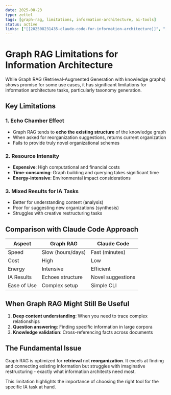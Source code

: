 ```yaml
---
date: 2025-08-23
type: zettel
tags: [graph-rag, limitations, information-architecture, ai-tools]
status: active
links: ["[[202508231435-claude-code-for-information-architecture]]", "[[202508231440-jarango-taxonomy-case-study]]"]
---
```


# Graph RAG Limitations for Information Architecture

While Graph RAG (Retrieval-Augmented Generation with knowledge graphs) shows promise for some use cases, it has significant limitations for information architecture tasks, particularly taxonomy generation.

## Key Limitations

### 1. Echo Chamber Effect
- Graph RAG tends to **echo the existing structure** of the knowledge graph
- When asked for reorganization suggestions, returns current organization
- Fails to provide truly novel organizational schemes

### 2. Resource Intensity
- **Expensive**: High computational and financial costs
- **Time-consuming**: Graph building and querying takes significant time
- **Energy-intensive**: Environmental impact considerations

### 3. Mixed Results for IA Tasks
- Better for understanding content (analysis)
- Poor for suggesting new organizations (synthesis)
- Struggles with creative restructuring tasks

## Comparison with Claude Code Approach

| Aspect | Graph RAG | Claude Code |
|--------|-----------|-------------|
| Speed | Slow (hours/days) | Fast (minutes) |
| Cost | High | Low |
| Energy | Intensive | Efficient |
| IA Results | Echoes structure | Novel suggestions |
| Ease of Use | Complex setup | Simple CLI |

## When Graph RAG Might Still Be Useful

1. **Deep content understanding**: When you need to trace complex relationships
2. **Question answering**: Finding specific information in large corpora
3. **Knowledge validation**: Cross-referencing facts across documents

## The Fundamental Issue

Graph RAG is optimized for **retrieval** not **reorganization**. It excels at finding and connecting existing information but struggles with imaginative restructuring - exactly what information architects need most.

This limitation highlights the importance of choosing the right tool for the specific IA task at hand.